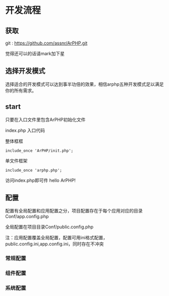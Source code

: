 # 开发流程


## 获取



git : https://github.com/assnr/ArPHP.git

觉得还可以的话请mark加下星



## 选择开发模式

选择适合的开发模式可以达到事半功倍的效果，相信arphp五种开发模式足以满足你的所有需求。


## start


只要在入口文件里包含ArPHP初始化文件 


index.php  入口代码

整体框框

```include_once 'ArPHP/init.php';```


单文件框架

```include_once 'arphp.php';```

访问index.php即可件 hello ArPHP!

## 配置

配置有全局配置和应用配置之分，项目配置存在于每个应用对应的目录Conf/app.config.php

全局配置在项目目录Conf/public.config.php 

注：应用配置覆盖全局配置，配置可用ini格式配置，public.config.ini,app.config.ini，同时存在不冲突



### 常规配置








### 组件配置


### 系统配置








